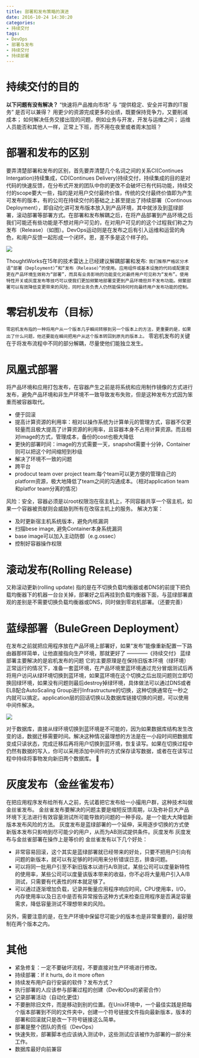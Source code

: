 ```yaml
---
title: 部署和发布策略的演进
date: 2016-10-24 14:30:20
categories:
- 持续交付
tags:
- DevOps
- 部署与发布
- 持续交付
- 持续部署
---
```

# 持续交付的目的
**以下问题有没有解决？**
“快速将产品推向市场” 与 “提供稳定、安全并可靠的IT服务” 是否可以兼得？
用更少的资源完成更多的业绩，既要保持竞争力，又要削减成本；
如何解决任务交接出现的问题，例如业务与开发，开发与运维之间；
运维人员能否和其他人一样，正常上下班，而不用在夜里或者周末加班？

<!--more-->
# 部署和发布的区别
要弄清楚部署和发布的区别，首先要弄清楚几个名词之间的关系CI(Continues Intergation)持续集成，CD(Continues Delivery)持续交付，持续集成的目的是对代码的快速反馈，在分布式开发的团队中你的更改不会破坏已有代码功能，持续交付的scope要大一些，指的是对用户交付最终价值，传统的交付最终价值即为产生可发布的版本，有的公司在持续交付的基础之上甚至提出了持续部署（Continous Deployment），即自动化讲可发布版本放入到产品环境，其中就涉及到蓝绿部署，滚动部署等部署方式。在部署和发布解耦之后，在将产品部署到产品环境之后我们可能还有些功能是不想对用户可见的，在对用户可见的的这个过程我们称之为发布（Release）（如图）。DevOps运动则是在发布之后有引入运维和运营的角色，和用户反馈一起形成一个闭环。恩，差不多是这个样子的。

![](https://puppet.com/sites/default/files/2016-09/puppet_continuous_diagram.gif)

ThoughtWorks在15年的技术雷达上已经建议解耦部署和发布:
```我们推荐严格区分术语“部署（Deployment）”和“发布（Release）”的使用。应用组件或基本设施的代码或配置变更在产品环境生效称为“部署”，而具有业务影响的功能变化对最终用户可见称为“发布”。使用特性开关或灰度发布等技巧可以使我们更加频繁地部署变更到产品环境但并不发布功能。频繁部署可以有效降低变更带来的风险，同时业务负责人仍然能保持何时向最终用户发布功能的控制。```

# 零宕机发布（目标）
```零宕机发布指的一种将用户从一个版本几乎瞬间转移到另一个版本上的方法，更重要的是，如果出了什么问题，他还要能在瞬间把用户从这个版本转回到原先的版本上。```
零宕机发布的关键在于将发布流程中不同的部分解耦，尽量使他们能独立发生。

# 凤凰式部署
将产品环境和应用打包发布，在容器产生之前是将系统和应用制作镜像的方式进行发布，避免产品环境和非生产环境不一致导致发布失败，但是这种发布方式因为笨重而被容器取代。

 - 便于回滚
 - 提高计算资源的利用率：相对以操作系统为计算单元的管理方式，容器不仅更轻量而且极大提高了计算资源的利用率，且容器本身不占用计算资源。而且相对image的方式，管理成本，备份的cost也极大降低
 - 更快的部署时间：image的方式需要一天，snapshot需要十分钟，Container则可以把这个时间缩短到秒级
 - 解决了环境不一致的问题
 - 跨平台
 - prodocut team over project team:每个team可以更方便的管理自己的platform资源，极大地降低了team之间的沟通成本。（相对application team和platfor team分离的情况）

风险：安全，容器必须是以root权限泡在宿主机上，不同容器共享一个宿主机，如果一个容器被贡献则会威胁到所有在改宿主机上的服务。
解决方案：

 - 及时更新宿主机系统版本，避免内核漏洞
 - 扫描bese image, 避免Container本身系统漏洞
 - base image可以加入主动防御（e.g.ossec）
 - 控制好容器操作权限

# 滚动发布(Rolling Release)
又称滚动更新(rolling update)
指的是在不切换负载均衡器或者DNS的前提下把负载均衡器下的机器一台台关掉，部署好之后再挂到负载均衡器下面，与蓝绿部署直观的差别是不需要切换负载均衡器或DNS，同时做到零宕机部署。（还要完善）

# 蓝绿部署（BuleGreen Deployment）
在发布之前就把应用程序放在产品环境上部署好，如果“发布”能像重新配置一下路由器那样简单，让他直接指向生产环境，那就更好了 ————《持续交付》
蓝绿部署主要解决的是宕机发布的问题
它的主要原理是在保持旧版本环境（绿环境）正常运行的情况下，准备一套蓝环境，在产品环境里蓝环境通过充分冒烟测试后再将用户访问从绿环境切换到蓝环境，如果蓝环境在这个切换之后出现问题则立即切换回绿环境，如果没有问题则最后destroy掉绿环境，具体做法可以通过DNS或者ELB配合AutoScaling Group进行Infrastructure的切换，这种切换通常在一秒之内就可以搞定。application层的回话切换以及数据库链接切换的问题，可以使用中间件解决。

![](http://martinfowler.com/bliki/images/blueGreenDeployment/blue_green_deployments.png)

对于数据库，直接从绿环境切换到蓝环境是不可能的，因为如果数据库结构发生改变的话，数据迁移需要时间。解决这种情况最理想的方法是在一小段时间把数据库变成只读状态，完成迁移后再将用户切换到蓝环境，恢复读写。如果在切换过程中仍然有数据的写入，你可以采用添加中间件的方式保存读写数据，或者在在读写过程中持续将事物发向新旧两个数据库。


# 灰度发布（金丝雀发布）
在把应用程序发布给所有人之前，先试着把它发布给一小撮用户群，这种技术叫做金丝雀发布。
金丝雀发布要解决的问题主要是缩短反馈周期，以及弥补巨大产品环境下无法进行有效容量测试所可能导致的问题的一种手段。是一个能大大降低新版本发布风险的方法。
灰度发布是蓝绿部署的一个延伸，采用逐步切换的方式使新版本发布只影响到尽可能少的用户，从而为AB测试提供条件。灰度发布
灰度发布与金丝雀部署在操作上是等价的
金丝雀发有以下几个好处：

 - 非常容易回滚，这个其实是蓝绿部署就已经带来的好处，只要不把用户引向有问题的新版本，就可以有足够的时间用来分析错误日志，排查问题。
 - 可以将同一批用户引至不新旧版本以进行A/B测试，某些公司可以度量新特性的使用率，某些公司可以度量该版本带来的收益，你不必将大量用户引入A/B测试，只需要有代表性的样本就足够了。
 - 可以通过逐渐增加负载，记录并衡量应用程序响应时间，CPU使用率，I/O，内存使用率以及日志中是否有异常报告这种方式来检查应用程序是否满足容量需求，降低容量测试不理想带来的风险。

另外，需要注意的是，在生产环境中保留尽可能少的版本也是非常重要的，最好限制在两个版本之内。



# 其他

 - 紧急修复：一定不要破坏流程，不要直接对生产环境进行修改。
 - 持续部署：If it hurts, do it more often
 - 持续发布用户自行安装的软件？发布方式？
 - 执行部署的人应该参与部署过程的创建（Dev和Ops的紧密合作）
 - 记录部署活动（自动化更佳）
 - 不要删除旧文件，而是移动到别的位置。在Unix环境中，一个最佳实践是把每个版本部署到不同的文件夹中，创建一个符号链接文件指向最新版本，版本的部署和回滚就只是改一下符号链接这么简单。
 - 部署是整个团队的责任（DevOps）
 - 快速失败，部署脚本也应该纳入测试中，这些测试应该被作为部署的一部分来工作。
 - 数据库最好向前兼容

